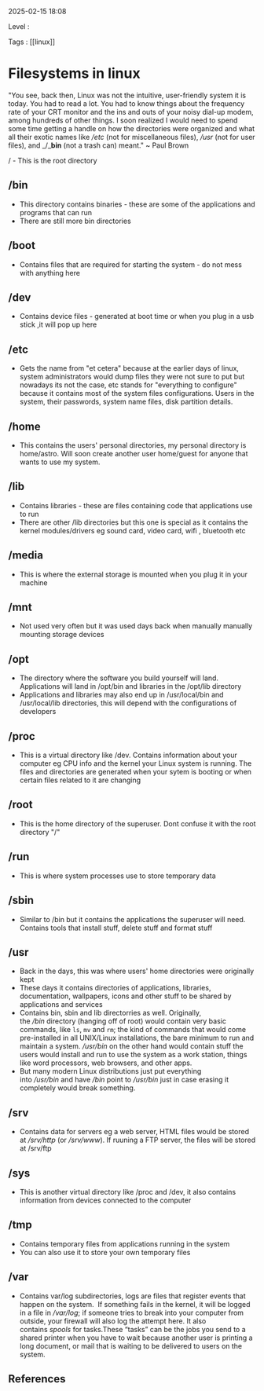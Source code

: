 
2025-02-15 18:08

Level : 

Tags : [[linux]]

# Filesystems in linux

"You see, back then, Linux was not the intuitive, user-friendly system it is today. You had to read a lot. You had to know things about the frequency rate of your CRT monitor and the ins and outs of your noisy dial-up modem, among hundreds of other things. I soon realized I would need to spend some time getting a handle on how the directories were organized and what all their exotic names like _/etc_ (not for miscellaneous files), _/usr_ (not for user files), and _/___bin__ (not a trash can) meant." ~ Paul Brown

/ - This is the root directory

## /bin
- This directory contains binaries - these are some of the applications and programs that can run
- There are still more bin directories
## /boot
- Contains files that are required for starting the system - do not mess with anything here
## /dev
- Contains device files - generated at boot time or when you plug in a usb stick ,it will pop up here
## /etc
- Gets the name from "et cetera" because at the earlier days of linux, system administrators would dump files they were not sure to put but nowadays its not the case, etc stands for "everything to configure" because it contains most of the system files configurations. Users in the system, their passwords, system name files, disk partition details.
## /home
- This contains the users' personal directories, my personal directory is home/astro. Will soon create another user home/guest for anyone that wants to use my system.
## /lib
- Contains libraries - these are files containing code that applications use to run
- There are other /lib directories but this one is special as it contains the kernel modules/drivers eg sound card, video card, wifi , bluetooth etc
## /media
- This is where the external storage is mounted when you plug it in your machine
## /mnt
- Not used very often but it was used days back when manually manually mounting storage devices
## /opt
- The directory where the software you build yourself will land. Applications will land in /opt/bin and libraries in the /opt/lib directory
- Applications and libraries may also end up in /usr/local/bin and /usr/local/lib directories, this will depend with the configurations of developers
## /proc
- This is a virtual directory like /dev. Contains information about your computer eg CPU info and the kernel your Linux system is running. The files and directories are generated when your sytem is booting or when certain files related to it are changing
## /root
- This is the home directory of the superuser. Dont confuse it with the root directory "/"
## /run
- This is where system processes use to store temporary data
## /sbin
- Similar to /bin but it contains the applications the superuser will need. Contains tools that install stuff, delete stuff and format stuff
## /usr
- Back in the days, this was where users' home directories were originally kept
- These days it contains directories of applications, libraries, documentation, wallpapers, icons and other stuff to be shared by applications and services
- Contains bin, sbin and lib directorries as well. Originally, the _/bin_ directory (hanging off of root) would contain very basic commands, like `ls`, `mv` and `rm`; the kind of commands that would come pre-installed in all UNIX/Linux installations, the bare minimum to run and maintain a system. _/usr/bin_ on the other hand would contain stuff the users would install and run to use the system as a work station, things like word processors, web browsers, and other apps.
- But many modern Linux distributions just put everything into _/usr/bin_ and have _/bin_ point to _/usr/bin_ just in case erasing it completely would break something.
## /srv
- Contains data for servers eg a web server, HTML files would be stored at _/srv/http_ (or _/srv/www_). If ruuning a FTP server, the files will be stored at /srv/ftp
## /sys
- This is another virtual directory like /proc and /dev, it also contains information from devices connected to the computer
## /tmp
- Contains temporary files from applications running in the system
- You can also use it to store your own temporary files 
## /var
- Contains var/log subdirectories, logs are files that register events that happen on the system.  If something fails in the kernel, it will be logged in a file in _/var/log_; if someone tries to break into your computer from outside, your firewall will also log the attempt here. It also contains _spools_ for tasks.These “tasks” can be the jobs you send to a shared printer when you have to wait because another user is printing a long document, or mail that is waiting to be delivered to users on the system.


## References
